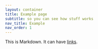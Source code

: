 ```yaml
---
layout: container
title: Example page
subtitle: so you can see how stuff works
nav_title: Example
nav_order: 1
---
```


This is Markdown.  It can have [links](/index.html).
